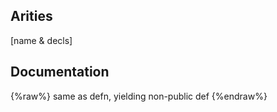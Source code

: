 ## Arities
[name & decls]

## Documentation
{%raw%}
same as defn, yielding non-public def
{%endraw%}
